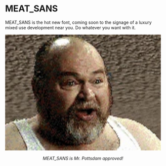 # MEAT_SANS

MEAT_SANS is the hot new font, coming soon to the signage of a luxury mixed use development near you. Do whatever you want with it.

![MEAT_SANS is Mr. Pottsdam approved.](img/mr_pottsdam.jpg)
*<div align="center">MEAT_SANS is Mr. Pottsdam approved!</div>*